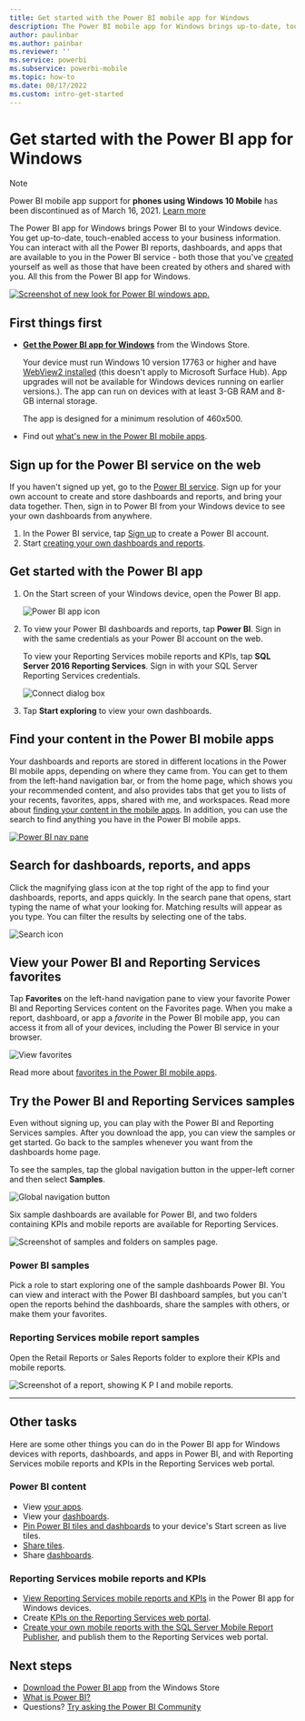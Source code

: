 ```yaml
---
title: Get started with the Power BI mobile app for Windows
description: The Power BI mobile app for Windows brings up-to-date, touch-enabled mobile access to your business information on your tablet or phone.
author: paulinbar
ms.author: painbar
ms.reviewer: ''
ms.service: powerbi
ms.subservice: powerbi-mobile
ms.topic: how-to
ms.date: 08/17/2022
ms.custom: intro-get-started
---
```

# Get started with the Power BI app for Windows

>[!NOTE]
>Power BI mobile app support for **phones using Windows 10 Mobile** has been discontinued as of March 16, 2021. [Learn more](/legal/powerbi/powerbi-mobile/power-bi-mobile-app-end-of-support-for-windows-phones)

The Power BI app for Windows brings Power BI to your Windows device. You get up-to-date, touch-enabled access to your business information. You can interact with all the Power BI reports, dashboards, and apps that are available to you in the Power BI service - both those that you've [created](../../fundamentals/service-get-started.md) yourself as well as those that have been created by others and shared with you. All this from the Power BI app for Windows.

[![Screenshot of new look for Power BI windows app.](./media/mobile-windows-10-phone-app-get-started/power-bi-mobile-app-windows-app-home-screen.png)](./media/mobile-windows-10-phone-app-get-started/power-bi-mobile-app-windows-app-home-screen.png#lightbox)

## First things first
* [**Get the Power BI app for Windows**](https://go.microsoft.com/fwlink/?LinkID=526478) from the Windows Store.
  
  Your device must run Windows 10 version 17763 or higher and have [WebView2 installed](./mobile-windows-10-phone-app-webview2-installation.md) (this doesn't apply to Microsoft Surface Hub).  App upgrades will not be available for Windows devices running on earlier versions.). The app can run on devices with at least 3-GB RAM and 8-GB internal storage.

    The app is designed for a minimum resolution of 460x500.
   
* Find out [what's new in the Power BI mobile apps](mobile-whats-new-in-the-mobile-apps.md).

## Sign up for the Power BI service on the web
If you haven't signed up yet, go to the [Power BI service](https://powerbi.com/). Sign up for your own account to create and store dashboards and reports, and bring your data together. Then, sign in to Power BI from your Windows device to see your own dashboards from anywhere.

1. In the Power BI service, tap [Sign up](https://go.microsoft.com/fwlink/?LinkID=513879) to create a Power BI account.
2. Start [creating your own dashboards and reports](../../fundamentals/service-get-started.md).

## Get started with the Power BI app
1. On the Start screen of your Windows device, open the Power BI app.
   
   ![Power BI app icon](./media/mobile-windows-10-phone-app-get-started/pbi_win10ph_appiconsm.png)
2. To view your Power BI dashboards and reports, tap **Power BI**. Sign in with the same credentials as your Power BI account on the web. 
   
   To view your Reporting Services mobile reports and KPIs, tap **SQL Server 2016 Reporting Services**. Sign in with your SQL Server Reporting Services credentials.
   
   ![Connect dialog box](./media/mobile-windows-10-phone-app-get-started/power-bi-windows-10-connect.png)
3. Tap **Start exploring**  to view your own dashboards.

## Find your content in the Power BI mobile apps

Your dashboards and reports are stored in different locations in the Power BI mobile apps, depending on where they came from. You can get to them from the left-hand navigation bar, or from the home page, which shows you your recommended content, and also provides tabs that get you to lists of your recents, favorites, apps, shared with me, and workspaces. Read more about [finding your content in the mobile apps](mobile-apps-quickstart-view-dashboard-report.md). In addition, you can use the search to find anything you have in the Power BI mobile apps. 

[![Power BI nav pane](./media/mobile-windows-10-phone-app-get-started/power-bi-win10-left-nav.png)](./media/mobile-windows-10-phone-app-get-started/power-bi-win10-left-nav.png#lightbox)

## Search for dashboards, reports, and apps
Click the magnifying glass icon at the top right of the app to find your dashboards, reports, and apps quickly. In the search pane that opens, start typing the name of what your looking for. Matching results will appear as you type. You can filter the results by selecting one of the tabs.

![Search icon](./media/mobile-windows-10-phone-app-get-started/pbi_win10ph_searchbarbrdr.png)

## View your Power BI and Reporting Services favorites
Tap **Favorites** on the left-hand navigation pane to view your favorite Power BI and Reporting Services content on the Favorites page. When you make a report, dashboard, or app a *favorite* in the Power BI mobile app, you can access it from all of your devices, including the Power BI service in your browser. 

   ![View favorites](./media/mobile-windows-10-phone-app-get-started/power-bi-win10-favorites.png)

Read more about [favorites in the Power BI mobile apps](mobile-apps-favorites.md).

## Try the Power BI and Reporting Services samples
Even without signing up, you can play with the Power BI and Reporting Services samples. After you download the app, you can view the samples or get started. Go back to the samples whenever you want from the dashboards home page.

To see the samples, tap the global navigation button in the upper-left corner and then select **Samples**.

![Global navigation button](././media/mobile-windows-10-phone-app-get-started/power-bi-win10-view-samples.png)

Six sample dashboards are available for Power BI, and two folders containing KPIs and mobile reports are available for Reporting Services.

![Screenshot of samples and folders on samples page.](././media/mobile-windows-10-phone-app-get-started/power-bi-win10-available-samples.png)

### Power BI samples
Pick a role to start exploring one of the sample dashboards Power BI. You can view and interact with the Power BI dashboard samples, but you can't open the reports behind the dashboards, share the samples with others, or make them your favorites.

### Reporting Services mobile report samples

Open the Retail Reports or Sales Reports folder to explore their KPIs and mobile reports.

![Screenshot of a report, showing  K P I and mobile reports.](media/mobile-windows-10-phone-app-get-started/power-bi-win10-ssrs-sample-kpis.png)

---

## Other tasks
Here are some other things you can do in the Power BI app for Windows devices with reports, dashboards, and apps in Power BI, and with Reporting Services mobile reports and KPIs in the Reporting Services web portal.

### Power BI content
* View [your apps](../../collaborate-share/service-create-distribute-apps.md).
* View your [dashboards](mobile-apps-view-dashboard.md).
* [Pin Power BI tiles and dashboards](mobile-pin-dashboard-start-screen-windows-10-phone-app.md) to your device's Start screen as live tiles.
* [Share tiles](mobile-windows-10-phone-app-get-started.md).
* Share [dashboards](mobile-share-dashboard-from-the-mobile-apps.md).

### Reporting Services mobile reports and KPIs
* [View Reporting Services mobile reports and KPIs](mobile-app-windows-10-ssrs-kpis-mobile-reports.md) in the Power BI app for Windows devices.
* Create [KPIs on the Reporting Services web portal](/sql/reporting-services/working-with-kpis-in-reporting-services).
* [Create your own mobile reports with the SQL Server Mobile Report Publisher](/sql/reporting-services/mobile-reports/create-mobile-reports-with-sql-server-mobile-report-publisher), and publish them to the Reporting Services web portal.

## Next steps
* [Download the Power BI app](https://go.microsoft.com/fwlink/?LinkID=526478) from the Windows Store  
* [What is Power BI?](../../fundamentals/power-bi-overview.md)
* Questions? [Try asking the Power BI Community](https://community.powerbi.com/)
